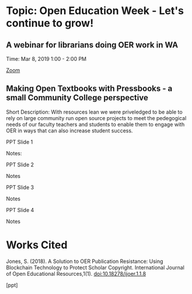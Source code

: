 
# Topic: Open Education Week - Let's continue to grow! 
## A webinar for librarians doing OER work in WA

Time: Mar 8, 2019 1:00 - 2:00 PM

[Zoom](https://zoom.us/j/111107245)

## Making Open Textbooks with Pressbooks - a small Community College perspective 

Short Description: With resources lean we were priveledged to be able to rely on large community run open source projects to meet the pedegogical needs of our faculty teachers and students to enable them to engage with OER in ways that can also increase student success.


PPT Slide 1

Notes: 


PPT Slide 2

Notes

PPT Slide 3

Notes

PPT Slide 4

Notes


# Works Cited

Jones, S. (2018). A Solution to OER Publication Resistance: Using Blockchain Technology to Protect Scholar Copyright. International Journal of Open Educational Resources,1(1). [doi:10.18278/ijoer.1.1.8](http://www.ipsonet.org/publications/open-access/ijoer/ijoer-volume-1-issue-1-fall-2018-winter-2019)

[ppt]




